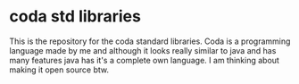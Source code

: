 # coda std libraries
This is the repository for the coda standard libraries. Coda is a
programming language made by me and although it looks really similar to java
and has many features java has it's a complete own language. I am thinking
about making it open source btw.
